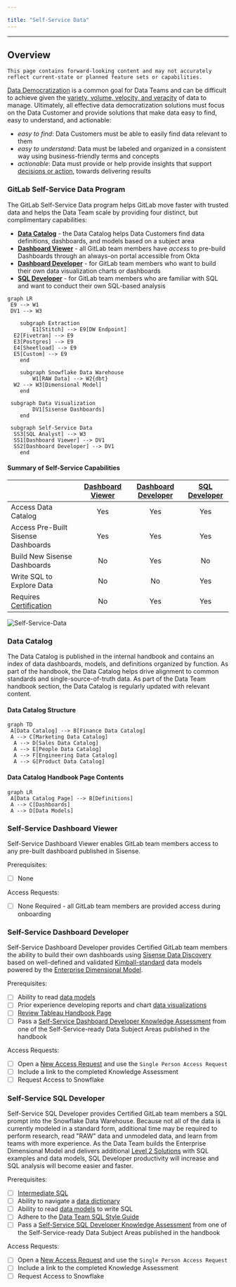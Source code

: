 ```yaml
---

title: "Self-Service Data"
---
```








---

## Overview

`This page contains forward-looking content and may not accurately reflect current-state or planned feature sets or capabilities.`

[Data Democratization](https://www.alation.com/what-is-data-democratization/) is a common goal for Data Teams and can be difficult to achieve given the [variety, volume, velocity, and veracity](https://www.ibmbigdatahub.com/infographic/four-vs-big-data) of data to manage. Ultimately, all effective data democratization solutions must focus on the Data Customer and provide solutions that make data easy to find, easy to understand, and actionable:

- *easy to find*: Data Customers must be able to easily find data relevant to them
- *easy to understand*: Data must be labeled and organized in a consistent way using business-friendly terms and concepts
- *actionable*: Data must provide or help provide insights that support [decisions or action](http://www.onstartups.com/tabid/3339/bid/96738/Measuring-What-Matters-How-To-Pick-A-Good-Metric.aspx), towards delivering results

### GitLab Self-Service Data Program

The GitLab Self-Service Data program helps GitLab move faster with trusted data and helps the Data Team scale by providing four distinct, but complimentary capabilities:

- **[Data Catalog](/handbook/business-technology/data-team/direction/self-service/#data-catalog)** - the Data Catalog helps Data Customers find data definitions, dashboards, and models based on a subject area
- **[Dashboard Viewer](/handbook/business-technology/data-team/direction/self-service/#self-service-dashboard-viewer)** - all GitLab team members have *access* to pre-build Dashboards through an always-on portal accessible from Okta
- **[Dashboard Developer](/handbook/business-technology/data-team/direction/self-service/#self-service-dashboard-developer)** - for GitLab team members who want to build their own data visualization charts or dashboards
- **[SQL Developer](/handbook/business-technology/data-team/direction/self-service/#self-service-sql-developer)** - for GitLab team members who are familiar with SQL and want to conduct their own SQL-based analysis

```mermaid
graph LR
 E9 --> W1
 DV1 --> W3

    subgraph Extraction
        E1[Stitch] --> E9[DW Endpoint]
  E2[Fivetran] --> E9
  E3[Postgres] --> E9
  E4[Sheetload] --> E9
  E5[Custom] --> E9
    end

    subgraph Snowflake Data Warehouse
        W1[RAW Data] --> W2{dbt}
  W2 --> W3[Dimensional Model]
    end

 subgraph Data Visualization
        DV1[Sisense Dashboards]
    end

 subgraph Self-Service Data
  SS3[SQL Analyst] --> W3
  SS1[Dashboard Viewer] --> DV1
  SS2[Dashboard Developer] --> DV1
    end
```

#### Summary of Self-Service Capabilities

|                                                                                          | [Dashboard Viewer](/handbook/business-technology/data-team/direction/self-service/#self-service-dashboard-viewer) | [Dashboard Developer](/handbook/business-technology/data-team/direction/self-service/#self-service-dashboard-developer) | [SQL Developer](/handbook/business-technology/data-team/direction/self-service/#self-service-sql-developer) |
| :--------------------------------------------------------------------------------------- | :--------------------------------------------------------------------------------------------------------: | :--------------------------------------------------------------------------------------------------------------: | :--------------------------------------------------------------------------------------------------: |
| Access Data Catalog                                                                      |                                                     Yes                                                    |                                                        Yes                                                       |                                                  Yes                                                 |
| Access Pre-Built Sisense Dashboards                                                      |                                                     Yes                                                    |                                                        Yes                                                       |                                                  Yes                                                 |
| Build New Sisense Dashboards                                                             |                                                     No                                                     |                                                        Yes                                                       |                                                  No                                                  |
| Write SQL to Explore Data                                                                |                                                     No                                                     |                                                        No                                                        |                                                  Yes                                                 |
| Requires [Certification](https://about.gitlab.com/learn/certifications/public/) |                                                     No                                                     |                                                        Yes                                                       |                                                  Yes                                                 |

![Self-Service-Data](/handbook/business-technology/data-team/direction/self-service/self_service_data.png)

### Data Catalog

The Data Catalog is published in the internal handbook and contains an index of data dashboards, models, and definitions organized by function. As part of the handbook, the Data Catalog helps drive alignment to common standards and single-source-of-truth data. As part of the Data Team handbook section, the Data Catalog is regularly updated with relevant content.

#### Data Catalog Structure

```mermaid
graph TD
 A[Data Catalog] --> B[Finance Data Catalog]
 A --> C[Marketing Data Catalog]
  A --> D[Sales Data Catalog]
  A --> E[People Data Catalog]
  A --> F[Engineering Data Catalog]
  A --> G[Product Data Catalog]
```

#### Data Catalog Handbook Page Contents

```mermaid
graph LR
 A[Data Catalog Page] --> B[Definitions]
 A --> C[Dashboards]
 A --> D[Data Models]
```

### Self-Service Dashboard Viewer

Self-Service Dashboard Viewer enables GitLab team members access to any pre-built dashboard published in Sisense.

Prerequisites:

- [ ] None

Access Requests:

- [ ] None Required - all GitLab team members are provided access during onboarding

### Self-Service Dashboard Developer

Self-Service Dashboard Developer provides Certified GitLab team members the ability to build their own dashboards using [Sisense Data Discovery](https://dtdocs.sisense.com/article/data-discovery) based on well-defined and validated [Kimball-standard](https://www.kimballgroup.com/data-warehouse-business-intelligence-resources/books/data-warehouse-dw-toolkit/) data models powered by the [Enterprise Dimensional Model](/handbook/business-technology/data-team/platform/edw/).

Prerequisites:

- [ ] Ability to read [data models](https://www.lucidchart.com/pages/er-diagrams)
- [ ] Prior experience developing reports and chart [data visualizations](https://datavizcatalogue.com/index.html)
- [ ] [Review Tableau Handbook Page](/handbook/business-technology/data-team/platform/tableau/)
- [ ] Pass a [Self-Service Dashboard Developer Knowledge Assessment](https://about.gitlab.com/learn/certifications/public/) from one of the Self-Service-ready Data Subject Areas published in the handbook

Access Requests:

- [ ] Open a [New Access Request](https://gitlab.com/gitlab-com/team-member-epics/access-requests/-/issues/new?issuable_template=New+Access+Request) and use the `Single Person Access Request`
- [ ] Include a link to the completed Knowledge Assessment
- [ ] Request Access to Snowflake

### Self-Service SQL Developer

Self-Service SQL Developer provides Certified GitLab team members a SQL prompt into the Snowflake Data Warehouse. Because not all of the data is currently modeled in a standard form, additional time may be required to perform research, read "RAW" data and unmodeled data, and learn from teams with more experience. As the Data Team builds the Enterprise Dimensional Model and delivers additional [Level 2 Solutions](/handbook/business-technology/data-team/direction/reference/) with SQL examples and data models, SQL Developer productivity will increase and SQL analysis will become easier and faster.

Prerequisites:

- [ ] [Intermediate SQL](https://softwareengineering.stackexchange.com/questions/181651/are-these-sql-concepts-for-beginners-intermediate-or-advanced-developers)
- [ ] Ability to navigate a [data dictionary](https://docs.snowflake.com/en/sql-reference/info-schema.html)
- [ ] Ability to read [data models](https://www.lucidchart.com/pages/er-diagrams) to write SQL
- [ ] Adhere to the [Data Team SQL Style Guide](/handbook/business-technology/data-team/platform/sql-style-guide/)
- [ ] Pass a [Self-Service SQL Developer Knowledge Assessment](https://about.gitlab.com/learn/certifications/public/) from one of the Self-Service-ready Data Subject Areas published in the handbook

Access Requests:

- [ ] Open a [New Access Request](https://gitlab.com/gitlab-com/team-member-epics/access-requests/-/issues/new?issuable_template=New+Access+Request) and use the `Single Person Access Request`
- [ ] Include a link to the completed Knowledge Assessment
- [ ] Request Access to Snowflake
